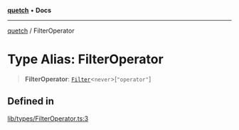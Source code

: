 [**quetch**](../README.md) • **Docs**

***

[quetch](../README.md) / FilterOperator

# Type Alias: FilterOperator

> **FilterOperator**: [`Filter`](Filter.md)\<`never`\>\[`"operator"`\]

## Defined in

[lib/types/FilterOperator.ts:3](https://github.com/nevoland/quetch/blob/4c3c4d08a348f3317d0dfdffa7516132c18306c7/lib/types/FilterOperator.ts#L3)
